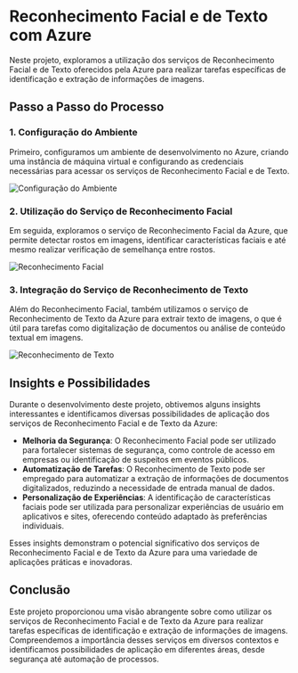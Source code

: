 # Reconhecimento Facial e de Texto com Azure

Neste projeto, exploramos a utilização dos serviços de Reconhecimento Facial e de Texto oferecidos pela Azure para realizar tarefas específicas de identificação e extração de informações de imagens.

## Passo a Passo do Processo

### 1. Configuração do Ambiente

Primeiro, configuramos um ambiente de desenvolvimento no Azure, criando uma instância de máquina virtual e configurando as credenciais necessárias para acessar os serviços de Reconhecimento Facial e de Texto.

![Configuração do Ambiente](screenshots/configuracao_ambiente.png)

### 2. Utilização do Serviço de Reconhecimento Facial

Em seguida, exploramos o serviço de Reconhecimento Facial da Azure, que permite detectar rostos em imagens, identificar características faciais e até mesmo realizar verificação de semelhança entre rostos.

![Reconhecimento Facial](screenshots/reconhecimento_facial.png)

### 3. Integração do Serviço de Reconhecimento de Texto

Além do Reconhecimento Facial, também utilizamos o serviço de Reconhecimento de Texto da Azure para extrair texto de imagens, o que é útil para tarefas como digitalização de documentos ou análise de conteúdo textual em imagens.

![Reconhecimento de Texto](screenshots/reconhecimento_texto.png)

## Insights e Possibilidades

Durante o desenvolvimento deste projeto, obtivemos alguns insights interessantes e identificamos diversas possibilidades de aplicação dos serviços de Reconhecimento Facial e de Texto da Azure:

- **Melhoria da Segurança**: O Reconhecimento Facial pode ser utilizado para fortalecer sistemas de segurança, como controle de acesso em empresas ou identificação de suspeitos em eventos públicos.
- **Automatização de Tarefas**: O Reconhecimento de Texto pode ser empregado para automatizar a extração de informações de documentos digitalizados, reduzindo a necessidade de entrada manual de dados.
- **Personalização de Experiências**: A identificação de características faciais pode ser utilizada para personalizar experiências de usuário em aplicativos e sites, oferecendo conteúdo adaptado às preferências individuais.

Esses insights demonstram o potencial significativo dos serviços de Reconhecimento Facial e de Texto da Azure para uma variedade de aplicações práticas e inovadoras.

## Conclusão

Este projeto proporcionou uma visão abrangente sobre como utilizar os serviços de Reconhecimento Facial e de Texto da Azure para realizar tarefas específicas de identificação e extração de informações de imagens. Compreendemos a importância desses serviços em diversos contextos e identificamos possibilidades de aplicação em diferentes áreas, desde segurança até automação de processos.

